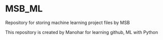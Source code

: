 # MSB_ML
Repository for storing machine learning project files by MSB

This repository is created by Manohar for learning github, ML with Python
